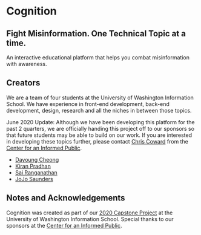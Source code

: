 # Cognition
## Fight Misinformation. One Technical Topic at a time.
An interactive educational platform that helps you combat misinformation with awareness.

## Creators
We are a team of four students at the University of Washington Information School. We have experience in front-end development, back-end development, design, research and all the  niches in between those topics.

June 2020 Update: Although we have been developing this platform for the past 2 quarters, we are officially handing this project off to our sponsors so that future students may be able to build on our work. If you are interested in  developing these topics further, please contact [Chris Coward](mailto:ccoward@uw.edu) from the [Center for an Informed Public](https://www.cip.uw.edu/).

- [Dayoung Cheong](mailto:cheongdayoung@gmail.com)
- [Kiran Pradhan](mailto:pradhan.kiran786@gmail.com)
- [Sai Ranganathan](mailto:sr52@uw.edu)
- [JoJo Saunders](mailto:jojosaunders99@gmail.com)


## Notes and Acknowledgements
Cognition was created as part of our [2020 Capstone Project](https://ischool.uw.edu/capstone) at the University of Washington Information School. Special thanks to our sponsors at the [Center for an Informed Public](https://www.cip.uw.edu/).
